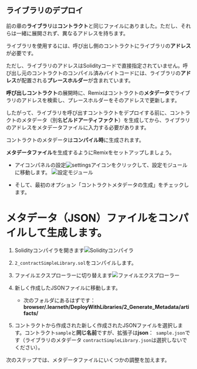 ## ライブラリのデプロイ

前の章の**ライブラリ**は**コントラクト**と同じファイルにありました。ただし、それらは一緒に展開されず、異なるアドレスを持ちます。

ライブラリを使用するには、呼び出し側のコントラクトにライブラリの**アドレス**が必要です。

ただし、ライブラリのアドレスはSolidityコードで直接指定されていません。呼び出し元のコントラクトのコンパイル済みバイトコードには、ライブラリの**アドレス**が配置される**プレースホルダー**が含まれています。

**呼び出しコントラクト**の展開時に、Remixはコントラクトの**メタデータ**でライブラリのアドレスを検索し、プレースホルダーをそのアドレスで更新します。

したがって、ライブラリを呼び出すコントラクトをデプロイする前に、コントラクトのメタデータ（別名**ビルドアーティファクト**）を生成してから、ライブラリのアドレスをメタデータファイルに入力する必要があります。

コントラクトのメタデータは**コンパイル時**に生成されます。

**メタデータファイル**を生成するようにRemixをセットアップしましょう。

 - アイコンパネルの設定![settings](settings.png "Settings")アイコンをクリックして、設定モジュールに移動します。 
 ![設定モジュール](remix_settings.png "Settings Module")

 - そして、最初のオプション「コントラクトメタデータの生成」をチェックします。

# メタデータ（JSON）ファイルをコンパイルして生成します。

1. Solidityコンパイラを開きます![Solidityコンパイラ](remix_icon_solidity.png "Solidityコンパイラ")

2. `2_contractSimpleLibrary.sol`をコンパイルします。

3. ファイルエクスプローラーに切り替えます![ファイルエクスプローラー](remix_file_explorer.png "ファイルエクスプローラー")

4. 新しく作成したJSONファイルに移動します。
    - 次のフォルダにあるはずです：
**browser/.learneth/DeployWithLibraries/2_Generate_Metadata/artifacts/**  

5. コントラクトから作成された新しく作成されたJSONファイルを選択します。コントラクト`sample`と**同じ名前**ですが、拡張子は**json**：` sample.json`です（ライブラリのメタデータ `contractSimpleLibrary.json`は選択しないでください）。

次のステップでは、メタデータファイルにいくつかの調整を加えます。